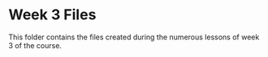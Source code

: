 # Week 3 Files
This folder contains the files created during the numerous lessons of week 3 of the course.
